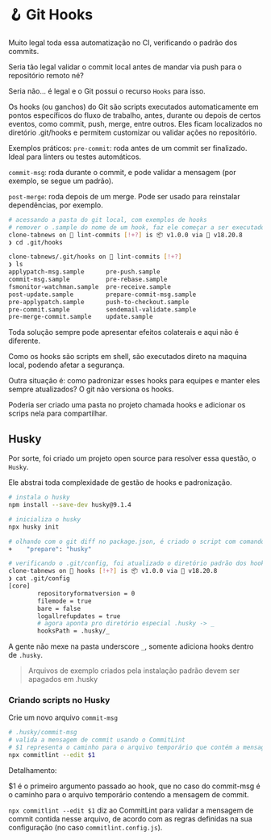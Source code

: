 # 🪝 Git Hooks

Muito legal toda essa automatização no CI, verificando o padrão dos commits.

Seria tão legal validar o commit local antes de mandar via push para o repositório remoto né?

Seria não... é legal e o Git possui o recurso `Hooks` para isso.

Os hooks (ou ganchos) do Git são scripts executados automaticamente em pontos específicos do fluxo de trabalho, antes, durante ou depois de certos eventos, como commit, push, merge, entre outros. Eles ficam localizados no diretório .git/hooks e permitem customizar ou validar ações no repositório.

Exemplos práticos:
`pre-commit`: roda antes de um commit ser finalizado. Ideal para linters ou testes automáticos.

`commit-msg`: roda durante o commit, e pode validar a mensagem (por exemplo, se segue um padrão).

`post-merge`: roda depois de um merge. Pode ser usado para reinstalar dependências, por exemplo.

```bash
# acessando a pasta do git local, com exemplos de hooks
# remover o .sample do nome de um hook, faz ele começar a ser executado pelo git
clone-tabnews on  lint-commits [!+?] is 📦 v1.0.0 via  v18.20.8
❯ cd .git/hooks

clone-tabnews/.git/hooks on  lint-commits [!+?]
❯ ls
applypatch-msg.sample      pre-push.sample
commit-msg.sample          pre-rebase.sample
fsmonitor-watchman.sample  pre-receive.sample
post-update.sample         prepare-commit-msg.sample
pre-applypatch.sample      push-to-checkout.sample
pre-commit.sample          sendemail-validate.sample
pre-merge-commit.sample    update.sample
```

Toda solução sempre pode apresentar efeitos colaterais e aqui não é diferente.

Como os hooks são scripts em shell, são executados direto na maquina local, podendo afetar a segurança.

Outra situação é: como padronizar esses hooks para equipes e manter eles sempre atualizados? O git não versiona os hooks.

Poderia ser criado uma pasta no projeto chamada hooks e adicionar os scrips nela para compartilhar.

## Husky

Por sorte, foi criado um projeto open source para resolver essa questão, o `Husky`.

Ele abstrai toda complexidade de gestão de hooks e padronização.

```bash
# instala o husky
npm install --save-dev husky@9.1.4

# inicializa o husky
npx husky init

# olhando com o git diff no package.json, é criado o script com comando prepare
+    "prepare": "husky"

# verificando o .git/config, foi atualizado o diretório padrão dos hooks
clone-tabnews on  hooks [!+?] is 📦 v1.0.0 via  v18.20.8
❯ cat .git/config
[core]
        repositoryformatversion = 0
        filemode = true
        bare = false
        logallrefupdates = true
        # agora aponta pro diretório especial .husky -> _
        hooksPath = .husky/_
```

A gente não mexe na pasta underscore `_`, somente adiciona hooks dentro de `.husky`.

> Arquivos de exemplo criados pela instalação padrão devem ser apagados em .husky

### Criando scripts no Husky

Crie um novo arquivo `commit-msg`

```bash
# .husky/commit-msg
# valida a mensagem de commit usando o CommitLint
# $1 representa o caminho para o arquivo temporário que contém a mensagem do commit
npx commitlint --edit $1
```

Detalhamento:

$1 é o primeiro argumento passado ao hook, que no caso do commit-msg é o caminho para o arquivo temporário contendo a mensagem de commit.

`npx commitlint --edit $1` diz ao CommitLint para validar a mensagem de commit contida nesse arquivo, de acordo com as regras definidas na sua configuração (no caso `commitlint.config.js`).
